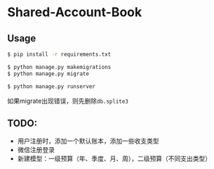 # Shared-Account-Book


## Usage

```bash
$ pip install -r requirements.txt

$ python manage.py makemigrations
$ python manage.py migrate

$ python manage.py runserver
```
如果migrate出现错误，则先删除`db.splite3`

## TODO:
- 用户注册时，添加一个默认账本，添加一些收支类型
- 微信注册登录
- 新建模型：一级预算（年、季度、月、周），二级预算（不同支出类型）